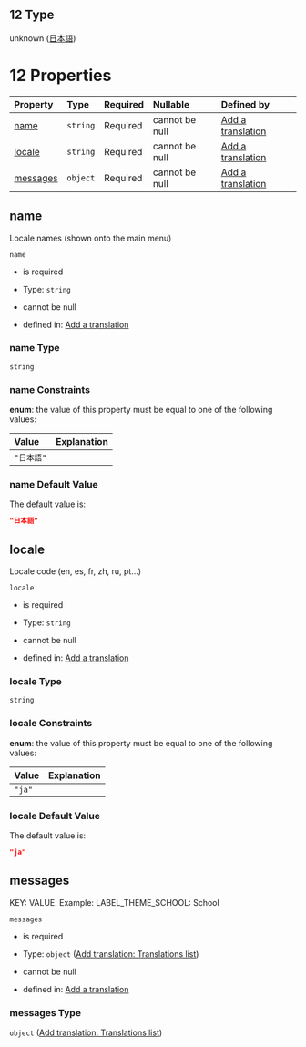 ## 12 Type

unknown ([日本語](add-translation-anyof-日本語.md))

# 12 Properties

| Property              | Type     | Required | Nullable       | Defined by                                                                                                                                          |
| :-------------------- | :------- | :------- | :------------- | :-------------------------------------------------------------------------------------------------------------------------------------------------- |
| [name](#name)         | `string` | Required | cannot be null | [Add a translation](add-translation-anyof-日本語-properties-name.md "add-translation.json#/anyOf/12/properties/name")                                  |
| [locale](#locale)     | `string` | Required | cannot be null | [Add a translation](add-translation-anyof-日本語-properties-locale.md "add-translation.json#/anyOf/12/properties/locale")                              |
| [messages](#messages) | `object` | Required | cannot be null | [Add a translation](add-translation-anyof-日本語-properties-add-translation-translations-list.md "add-translation.json#/anyOf/12/properties/messages") |

## name

Locale names (shown onto the main menu)

`name`

*   is required

*   Type: `string`

*   cannot be null

*   defined in: [Add a translation](add-translation-anyof-日本語-properties-name.md "add-translation.json#/anyOf/12/properties/name")

### name Type

`string`

### name Constraints

**enum**: the value of this property must be equal to one of the following values:

| Value   | Explanation |
| :------ | :---------- |
| `"日本語"` |             |

### name Default Value

The default value is:

```json
"日本語"
```

## locale

Locale code (en, es, fr, zh, ru, pt...)

`locale`

*   is required

*   Type: `string`

*   cannot be null

*   defined in: [Add a translation](add-translation-anyof-日本語-properties-locale.md "add-translation.json#/anyOf/12/properties/locale")

### locale Type

`string`

### locale Constraints

**enum**: the value of this property must be equal to one of the following values:

| Value  | Explanation |
| :----- | :---------- |
| `"ja"` |             |

### locale Default Value

The default value is:

```json
"ja"
```

## messages

KEY: VALUE. Example: LABEL_THEME_SCHOOL: School

`messages`

*   is required

*   Type: `object` ([Add translation: Translations list](add-translation-anyof-日本語-properties-add-translation-translations-list.md))

*   cannot be null

*   defined in: [Add a translation](add-translation-anyof-日本語-properties-add-translation-translations-list.md "add-translation.json#/anyOf/12/properties/messages")

### messages Type

`object` ([Add translation: Translations list](add-translation-anyof-日本語-properties-add-translation-translations-list.md))

